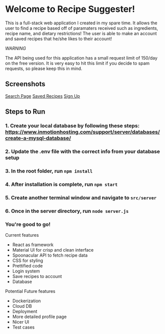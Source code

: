 # Welcome to Recipe Suggester!

This is a full-stack web application I created in my spare time. It allows the user to find a recipe based off of paramaters received such as ingredients, recipe name, and dietary restrictions! The user is able to make an account and saved recipes that he/she likes to their account! 

*WARNING*

The API being used for this application has a small request limit of 150/day on the free version. It is very easy to hit this limit if you decide to spam requests, so please keep this in mind.

## Screenshots
[Search Page](./public/images/Screenshot_2.png)
[Saved Recipes](./public/images/Screenshot_3.png)
[Sign Up](./public/images/Screenshot_4.png)

## Steps to Run

### 1. Create your local database by following these steps: https://www.inmotionhosting.com/support/server/databases/create-a-mysql-database/

### 2. Update the .env file with the correct info from your database setup

### 3. In the root folder, run `npm install`

### 4. After installation is complete, run `npm start`

### 5. Create another terminal window and navigate to `src/server`

### 6. Once in the server directory, run `node server.js`

### You're good to go!

Current features

- React as framework
- Material UI for crisp and clean interface
- Spoonacular API to fetch recipe data
- CSS for styling
- Prettified code
- Login system
- Save recipes to account
- Database

Potential Future features

- Dockerization
- Cloud DB
- Deployment
- More detailed profile page
- Nicer UI
- Test cases
